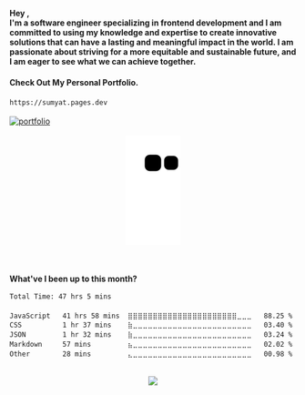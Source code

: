 **Hey ,** <br />
**I'm a software engineer specializing in frontend development and I am committed to using my knowledge and expertise to create innovative solutions that can have a lasting and meaningful impact in the world. I am passionate about striving for a more equitable and sustainable future, and I am eager to see what we can achieve together.**

#### Check Out My Personal Portfolio.
````bash
https://sumyat.pages.dev
````

<a href='https://sumyat.pages.dev/'>
    <img src='https://user-images.githubusercontent.com/108873224/211860821-15c31441-8db7-4fb7-8537-28a0c11e9408.png' alt='portfolio' align='center' />
</a>

<!-- #### GitHub Repository For Portfolio - https://github.com/sumyat-aung/su-myat-aung-portfolio -->
<br />
<br />

<!-- <div align="center">
  <img src="https://github-readme-streak-stats.herokuapp.com/?user=sumyat-aung&theme=dark&hide_border=true" height="150" alt="languages graph"  />
</div> -->

<div align="center">
   <img src='https://github.com/sumyat-aung/sumyat-aung/blob/output/github-contribution-grid-snake.svg' />    
</div>

<br />
<br />

**What've I been up to this month?**

<!--START_SECTION:waka-->

```txt
Total Time: 47 hrs 5 mins

JavaScript   41 hrs 58 mins  ⣿⣿⣿⣿⣿⣿⣿⣿⣿⣿⣿⣿⣿⣿⣿⣿⣿⣿⣿⣿⣿⣿⣀⣀⣀   88.25 %
CSS          1 hr 37 mins    ⣷⣀⣀⣀⣀⣀⣀⣀⣀⣀⣀⣀⣀⣀⣀⣀⣀⣀⣀⣀⣀⣀⣀⣀⣀   03.40 %
JSON         1 hr 32 mins    ⣷⣀⣀⣀⣀⣀⣀⣀⣀⣀⣀⣀⣀⣀⣀⣀⣀⣀⣀⣀⣀⣀⣀⣀⣀   03.24 %
Markdown     57 mins         ⣦⣀⣀⣀⣀⣀⣀⣀⣀⣀⣀⣀⣀⣀⣀⣀⣀⣀⣀⣀⣀⣀⣀⣀⣀   02.02 %
Other        28 mins         ⣄⣀⣀⣀⣀⣀⣀⣀⣀⣀⣀⣀⣀⣀⣀⣀⣀⣀⣀⣀⣀⣀⣀⣀⣀   00.98 %
```

<!--END_SECTION:waka-->

<br />


<div align="center">
  <img src="https://profile-counter.glitch.me/sumyat-aung/count.svg?"  />
</div>


